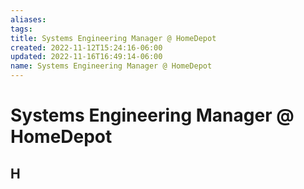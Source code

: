 ```yaml
---
aliases: 
tags: 
title: Systems Engineering Manager @ HomeDepot
created: 2022-11-12T15:24:16-06:00
updated: 2022-11-16T16:49:14-06:00
name: Systems Engineering Manager @ HomeDepot
---
```

# Systems Engineering Manager @ HomeDepot

## H
